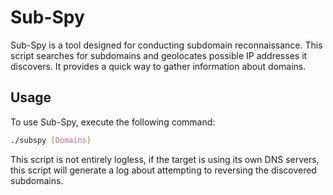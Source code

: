 # Sub-Spy

Sub-Spy is a tool designed for conducting subdomain reconnaissance. This script searches for subdomains and geolocates possible IP addresses it discovers. It provides a quick way to gather information about domains.

## Usage

To use Sub-Spy, execute the following command:

```bash
./subspy [Domains]
```

This script is not entirely logless, if the target is using its own DNS servers, this script will generate a log about attempting to reversing the discovered subdomains.
